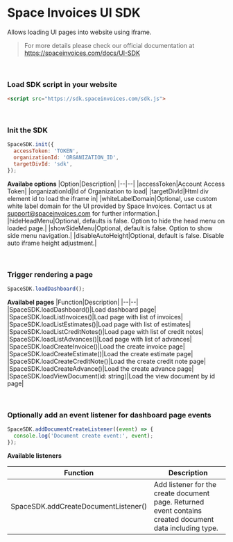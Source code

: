 # Space Invoices UI SDK

Allows loading UI pages into website using iframe.

> For more details please check our official documentation at https://spaceinvoices.com/docs/UI-SDK

<br>

### Load SDK script in your website

```html
<script src="https://sdk.spaceinvoices.com/sdk.js">
```

<br>

### Init the SDK

```js
SpaceSDK.init({
  accessToken: 'TOKEN',
  organizationId: 'ORGANIZATION_ID',
  targetDivId: 'sdk',
});
```

**Availabe options**
|Option|Description|
|--|--|
|accessToken|Account Access Token|
|organizationId|Id of Organization to load|
|targetDivId|Html div element id to load the iframe in|
|whiteLabelDomain|Optional, use custom white label domain for the UI provided by Space Invoices. Contact us at support@spaceinvoices.com for further information.|
|hideHeadMenu|Optional, defaults is false. Option to hide the head menu on loaded page.|
|showSideMenu|Optional, default is false. Option to show side menu navigation.|
|disableAutoHeight|Optional, default is false. Disable auto iframe height adjustment.|

<br>

### Trigger rendering a page

```js
SpaceSDK.loadDashboard();
```

**Availabel pages**
|Function|Description|
|--|--|
|SpaceSDK.loadDashboard()|Load dashboard page|
|SpaceSDK.loadListInvoices()|Load page with list of invoices|
|SpaceSDK.loadListEstimates()|Load page with list of estimates|
|SpaceSDK.loadListCreditNotes()|Load page with list of credit notes|
|SpaceSDK.loadListAdvances()|Load page with list of advances|
|SpaceSDK.loadCreateInvoice()|Load the create invoice page|
|SpaceSDK.loadCreateEstimate()|Load the create estimate page|
|SpaceSDK.loadCreateCreditNote()|Load the create credit note page|
|SpaceSDK.loadCreateAdvance()|Load the create advance page|
|SpaceSDK.loadViewDocument(id: string)|Load the view document by id page|

<br>

### Optionally add an event listener for dashboard page events

```js
SpaceSDK.addDocumentCreateListener((event) => {
  console.log('Document create event:', event);
});
```

**Available listeners**

|Function|Description|
|--|--|
|SpaceSDK.addCreateDocumentListener()|Add listener for the create document page. Returned event contains created document data including type.|